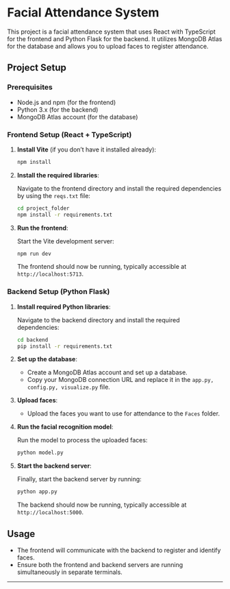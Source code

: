 
# Facial Attendance System

This project is a facial attendance system that uses React with TypeScript for the frontend and Python Flask for the backend. It utilizes MongoDB Atlas for the database and allows you to upload faces to register attendance.

## Project Setup

### Prerequisites

- Node.js and npm (for the frontend)
- Python 3.x (for the backend)
- MongoDB Atlas account (for the database)

### Frontend Setup (React + TypeScript)

1. **Install Vite** (if you don’t have it installed already):

   ```bash
   npm install
   ```

2. **Install the required libraries**:
   
   Navigate to the frontend directory and install the required dependencies by using the `reqs.txt` file:

   ```bash
   cd project_folder
   npm install -r requirements.txt
   ```

3. **Run the frontend**:

   Start the Vite development server:

   ```bash
   npm run dev
   ```

   The frontend should now be running, typically accessible at `http://localhost:5713`.

### Backend Setup (Python Flask)

1. **Install required Python libraries**:
   
   Navigate to the backend directory and install the required dependencies:

   ```bash
   cd backend
   pip install -r requirements.txt
   ```

2. **Set up the database**:

   - Create a MongoDB Atlas account and set up a database.
   - Copy your MongoDB connection URL and replace it in the `app.py, config.py, visualize.py` file.

3. **Upload faces**:

   - Upload the faces you want to use for attendance to the `Faces` folder.

4. **Run the facial recognition model**:

   Run the model to process the uploaded faces:

   ```bash
   python model.py
   ```

5. **Start the backend server**:

   Finally, start the backend server by running:

   ```bash
   python app.py
   ```

   The backend should now be running, typically accessible at `http://localhost:5000`.

## Usage

- The frontend will communicate with the backend to register and identify faces.
- Ensure both the frontend and backend servers are running simultaneously in separate terminals.



---
